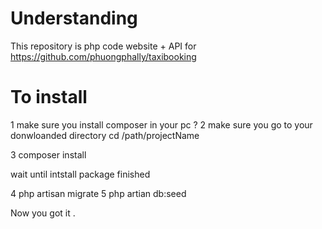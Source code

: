 # Understanding 
This repository is php code website + API for https://github.com/phuongphally/taxibooking 

# To install 

1 make sure you install composer in your pc ? 
2 make sure you go to your donwloanded directory  cd /path/projectName

3 composer install   

wait until intstall package finished 

4 php artisan migrate
5 php artian db:seed


Now you got it .



